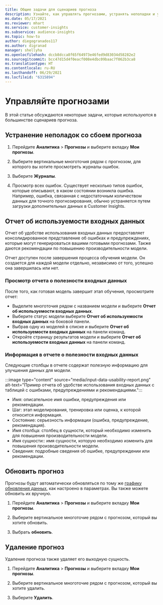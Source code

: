 ```yaml
---
title: Общие задачи для сценариев прогноза
description: Узнайте, как управлять прогнозами, устранять неполадки и уточнять их.
ms.date: 05/17/2021
ms.reviewer: mhart
ms.service: customer-insights
ms.subservice: audience-insights
ms.topic: how-to
author: diegogranados117
ms.author: digranad
manager: shellyha
ms.openlocfilehash: dccb8dcca8f65f64973e46fed9d83034d58282e2
ms.sourcegitcommit: bcc47d15d4f0eacf008e4dbc09baac7f062b3ca8
ms.translationtype: HT
ms.contentlocale: ru-RU
ms.lasthandoff: 06/29/2021
ms.locfileid: "6315894"
---
```

# <a name="manage-predictions"></a>Управляйте прогнозами

В этой статье обсуждаются некоторые задачи, которые используются в большинстве сценариев прогноза.

## <a name="troubleshoot-a-failed-prediction"></a>Устранение неполадок со сбоем прогноза

1. Перейдите **Аналитика** > **Прогнозы** и выберите вкладку **Мои прогнозы**.

1. Выберите вертикальные многоточия рядом с прогнозом, для которого вы хотите просмотреть журналы ошибок.

1. Выберите **Журналы**.

1. Просмотр всех ошибок. Существует несколько типов ошибок, которые описывают, в каком состоянии возникла ошибка. Например, ошибка, связанная с недостаточным количеством данных для точного прогнозирования, обычно устраняется путем загрузки дополнительных данных в Customer Insights.

## <a name="input-data-usability-report"></a>Отчет об используемости входных данных

Отчет об удобстве использования входных данных предоставляет консолидированное представление об ошибках и предупреждениях, которые могут генерироваться вашими готовыми прогнозами. Также даются рекомендации по повышению производительности модели.

Отчет доступен после завершения процесса обучения модели. Он создается для каждой модели отдельно, независимо от того, успешно она завершилась или нет.

### <a name="view-the-input-data-usability-report"></a>Просмотр отчета о полезности входных данных

После того, как готовая модель завершит этап обучения, просмотрите отчет:
- Выделите многоточия рядом с названием модели и выберите **Отчет об используемости входных данных**.
- Выберите статус модели выберите **Отчет об используемости входных данных** на боковой панели.
- Выбрав одну из моделей в списке и выберите **Отчет об используемости входных данных** на панели команд.
- Откройте страницу результатов модели и выберите **Отчет об используемости входных данных** на панели команд.

### <a name="information-in-the-input-data-usability-report"></a>Информация в отчете о полезности входных данных

Следующие столбцы в отчете содержат полезную информацию для улучшения данных для модели.

:::image type="content" source="media/input-data-usability-report.png" alt-text="Пример отчета об удобстве использования входных данных с таблицей с ошибками, предупреждениями и рекомендациями.":::

- Имя: описательное имя ошибки, предупреждения или рекомендации.
- Шаг: этап моделирования, тренировка или оценка, к которой относится информация.
- Состояние: серьезность информации (ошибка, предупреждение, рекомендация).
- Имя столбца: столбец в сущности, который необходимо изменить для повышения производительности модели.
- Имя сущности:: имя сущности, которую необходимо изменить для повышения производительности модели.
- Сведения: подробные сведения об ошибке, предупреждении или рекомендации.

## <a name="refresh-a-prediction"></a>Обновить прогноз

Прогнозы будут автоматически обновляться по тому же [графику обновления данных](system.md#schedule-tab), как настроено в параметрах. Вы также можете обновить их вручную.

1. Перейдите **Аналитика** > **Прогнозы** и выберите вкладку **Мои прогнозы**.

1. Выберите вертикальное многоточие рядом с прогнозом, который вы хотите обновить.

1. Выбрать **обновить**.

## <a name="delete-a-prediction"></a>Удаление прогноз

Удаление прогноза также удаляет его выходную сущность.

1. Перейдите **Аналитика** > **Прогнозы** и выберите вкладку **Мои прогнозы**.

1. Выберите вертикальное многоточие рядом с прогнозом, который вы хотите удалить.

1. Выберите **Удалить**.
